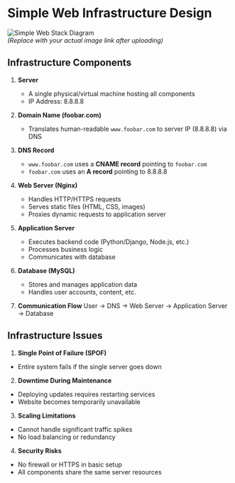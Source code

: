 # Simple Web Infrastructure Design

![Simple Web Stack Diagram](https://i.imgur.com/0-simple_web_stack_diagram.png)  
*(Replace with your actual image link after uploading)*

## Infrastructure Components

1. **Server**  
   - A single physical/virtual machine hosting all components
   - IP Address: 8.8.8.8

2. **Domain Name (foobar.com)**  
   - Translates human-readable `www.foobar.com` to server IP (8.8.8.8) via DNS

3. **DNS Record**  
   - `www.foobar.com` uses a **CNAME record** pointing to `foobar.com`
   - `foobar.com` uses an **A record** pointing to 8.8.8.8

4. **Web Server (Nginx)**  
   - Handles HTTP/HTTPS requests
   - Serves static files (HTML, CSS, images)
   - Proxies dynamic requests to application server

5. **Application Server**  
   - Executes backend code (Python/Django, Node.js, etc.)
   - Processes business logic
   - Communicates with database

6. **Database (MySQL)**  
   - Stores and manages application data
   - Handles user accounts, content, etc.

7. **Communication Flow**
   User → DNS → Web Server → Application Server → Database

## Infrastructure Issues

1. **Single Point of Failure (SPOF)**  
- Entire system fails if the single server goes down

2. **Downtime During Maintenance**  
- Deploying updates requires restarting services
- Website becomes temporarily unavailable

3. **Scaling Limitations**  
- Cannot handle significant traffic spikes
- No load balancing or redundancy

4. **Security Risks**  
- No firewall or HTTPS in basic setup
- All components share the same server resources
